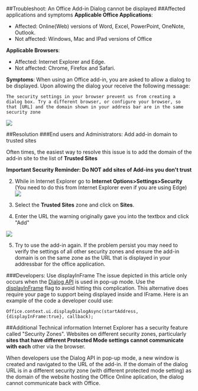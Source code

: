 ##Troubleshoot: An Office Add-in Dialog cannot be displayed
##Affected applications and symptoms
**Applicable Office Applications**: 
- Affected: Online(Web) versions of Word, Excel, PowerPoint, OneNote, Outlook. 
- Not affected: Windows, Mac and IPad versions of Office

**Applicable Browsers**: 
- Affected: Internet Explorer and Edge. 
- Not affected: Chrome, Firefox and Safari. 

**Symptoms**: 
When using an Office add-in, you are asked to allow a dialog to be displayed. Upon allowing the dialog your receive the following message: 

```
The security settings in your browser prevent us from creating a dialog box. Try a different browser, or configure your browser, so that [URL] and the domain shown in your address bar are in the same security zone
```

![](http://i.imgur.com/3mqmlgE.png)

##Resolution
###End users and Administrators: Add add-in domain to trusted sites

Often times, the easiest way to resolve this issue is to add the domain of the add-in site to the list of **Trusted Sites** 

**Important Security Reminder: Do NOT add sites of Add-ins you don't trust**

2. While in Internet Explorer go to **Internet Options>Settings>Security** (You need to do this from Internet Explorer even if you are using Edge)
![](http://i.imgur.com/JwJLPg0.png)

3. Select the **Trusted Sites** zone and click on **Sites**. 
4. Enter the URL the warning originally gave you into the textbox and click "Add" 

![](http://i.imgur.com/ytHeuBZ.png)

5. Try to use the add-in again. If the problem persist you may need to verify the settings of all other security zones and ensure the add-in domain is on the same zone as the URL that is displayed in your addressbar for the office application.

###Developers: Use displayInFrame
The issue depicted in this article only occurs when the [Dialog API](https://dev.office.com/reference/add-ins/shared/officeui.displaydialogasync) is used in pop-up mode. Use the [displayInFrame](https://dev.office.com/reference/add-ins/shared/officeui.displaydialogasync) flag to avoid hitting this complication. This alternative does require your page to support being displayed inside and IFrame. Here is an example of the code a developer could use:

```
Office.context.ui.displayDialogAsync(startAddress, {displayInFrame:true}, callback);
```

##Additional Technical information
Internet Explorer has a security feature called "Security Zones". Websites on different security zones, particularly **sites that have different Protected Mode settings cannot communicate with each** other via the browser. 

When developers use the Dialog API in pop-up mode, a new window is created and navigated to the URL of the add-in. If the domain of the dialog URL is in a different security zone (with different protected mode setting) as the domain of the website hosting the Office Online aplication, the dialog cannot communicate back with Office. 